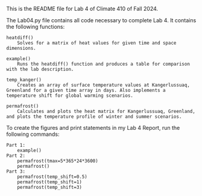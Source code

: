 This is the README file for Lab 4 of Climate 410 of Fall 2024.

The Lab04.py file contains all code necessary to complete Lab 4. It contains the following functions:

    heatdiff()
        Solves for a matrix of heat values for given time and space dimensions.

    example()
        Runs the heatdiff() function and produces a table for comparison with the lab description.

    temp_kanger()
        Creates an array of surface temperature values at Kangerlussuaq, Greenland for a given time array in days. Also implements a temperature shift for global warming scenarios.

    permafrost()
        Calculates and plots the heat matrix for Kangerlussuaq, Greenland, and plots the temperature profile of winter and summer scenarios.

To create the figures and print statements in my Lab 4 Report, run the following commands:

    Part 1:
        example()
    Part 2:
        permafrost(tmax=5*365*24*3600)
        permafrost()
    Part 3:
        permafrost(temp_shift=0.5)
        permafrost(temp_shift=1)
        permafrost(temp_shift=3)